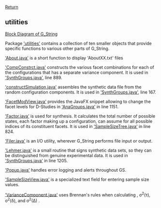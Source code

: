 [Return](Structure.md)
## utilities ##
[Block Diagram of G_String](img/block.png)

Package ['utilities'](../../../tree/main/workbench/GS_L/src/utilities) contains a collection of ten smaller objects that provide specific functions to various other parts of G_String.

['About.java'](../../../blob/main/workbench/GS_L/src/utilities/About.java) is a short function to display  'AboutXX.txt' files

['CompConstrct.java'](../../../blob/main/workbench/GS_L/src/utilities/CompConstrct.java) constructs the various facet combinations for each of the configurations that has a separate variance component. It is used in ['SynthGroups.java'](../../../blob/main/workbench/GS_L/src/steps/SynthGroups.java), line 889.

['constructSimulation,java'](../../../blob/main/workbench/GS_L/src/utilities/constructSimulation.java) assembles the synthetic data file from the random configuration components. It is used in ['SynthGroups.java'](../../../blob/main/workbench/GS_L/src/steps/SynthGroups.java), line 167.

['FacetModView.java'](../../../blob/main/workbench/GS_L/src/utilities/FacetModView.java) provides the JavaFX snippet allowing to change the facet levels for D-Studies in  ['AnaGroups.java'](../../../blob/main/workbench/GS_L/src/steps/AnaGroups.java) in line 1151.

['Factor.java'](../../../blob/main/workbench/GS_L/src/utilities/Factor.java) is used for synthesis. It calculates the total number of possible states, each factor making up a configuration, can assume for all possible indices of its constituent facets. It is used in ['SampleSizeTree.java'](../../../blob/main/workbench/GS_L/src/model/SampleSizeTree.java) in line 824.

['Filer.java'](../../../blob/main/workbench/GS_L/src/utilities/Filer.java) is an I/O utility, wherever G_String performs file input or output.

['Lehmer.java'](../../../blob/main/workbench/GS_L/src/utilities/Lehmer.java) is a small routine that signs synthetic data sets, so they can be distinguished from genuine experimental data. It is used in ['SynthGroups.java'](../../../blob/main/workbench/GS_L/src/steps/SynthGroups.java) in line 1205.

['Popup.java'](../../../blob/main/workbench/GS_L/src/utilities/Popup.java) handles error logging and alerts throughout GS.

['SampleSizeView.java'](../../../blob/main/workbench/GS_L/src/utilities/SampleSizeView.java) is a specialized text field for entering sample size values.

['VarianceComponent.java'](../../../blob/main/workbench/GS_L/src/utilities/VarianceComponent.java) uses Brennan's rules when calculating , &sigma;<sup>2</sup>(&tau;), &sigma;<sup>2</sup>(&delta;), and &sigma;<sup>2</sup>(&Delta;) .
